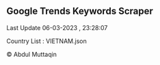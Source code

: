 

## Google Trends Keywords Scraper 
 
Last Update 06-03-2023 , 23:28:07

Country List :
VIETNAM.json



© Abdul Muttaqin 
